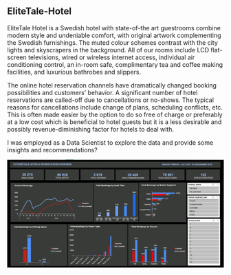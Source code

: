 ## EliteTale-Hotel
EliteTale Hotel is a Swedish hotel with state-of-the art guestrooms combine modern style and undeniable
comfort, with original artwork complementing the Swedish furnishings. The
muted colour schemes contrast with the city lights and skyscrapers in the
background. All of our rooms include LCD flat-screen televisions, wired or
wireless internet access, individual air conditioning control, an in-room
safe, complimentary tea and coffee making facilities, and luxurious
bathrobes and slippers.

The online hotel reservation channels have
dramatically changed booking possibilities and
customers’ behavior. A significant number of
hotel reservations are called-off due to
cancellations or no-shows. The typical reasons
for cancellations include change of plans,
scheduling conflicts, etc. This is often made
easier by the option to do so free of charge or
preferably at a low cost which is beneficial to
hotel guests but it is a less desirable and
possibly revenue-diminishing factor for hotels
to deal with.

I was employed as a Data
Scientist to explore the data and provide
some insights and recommendations?


<img src="EliteHotelDashboard.PNG" width="700">
